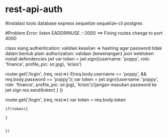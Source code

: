 # rest-api-auth

#instalasi tools database
express
sequelize
sequelize-cli
postgres

#Problem
Error: listen EADDRINUSE :::3000   ==> Fixing routes change to port 4000






class siang
authentication: validasi keaslian => hashing agar password tidak dalam bentuk plain
authorization: validasi {kewenangan} json webtoken
install defendencies jwt
var token = jwt.sign({username: 'poppy', role: 'finance', profile_pic: sir.jpg}, 'krisis')

router.get('/login', (req, res)=>{
  if(req.body.username == 'poppy', && req.body.password == 'poppy'){
    var token = jwt.sign({username: 'poppy', role: 'finance', profile_pic: sir.jpg}, 'krisis')//jangan masukan password ke jwt sign
    res.send(token)
  }
  })

  router.get('/login', (req, res)=>{
    var token = req.body.token

    if(token){

    }


    })
